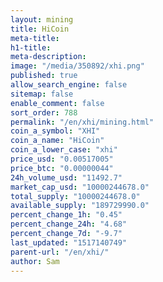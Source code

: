 ```yaml
---
layout: mining
title: HiCoin
meta-title: 
h1-title: 
meta-description: 
image: "/media/350892/xhi.png"
published: true
allow_search_engine: false
sitemap: false
enable_comment: false
sort_order: 788
permalink: "/en/xhi/mining.html"
coin_a_symbol: "XHI"
coin_a_name: "HiCoin"
coin_a_lower_case: "xhi"
price_usd: "0.00517005"
price_btc: "0.00000044"
24h_volume_usd: "11492.7"
market_cap_usd: "10000244678.0"
total_supply: "10000244678.0"
available_supply: "189729990.0"
percent_change_1h: "0.45"
percent_change_24h: "4.68"
percent_change_7d: "-9.7"
last_updated: "1517140749"
parent-url: "/en/xhi/"
author: Sam
---
```


